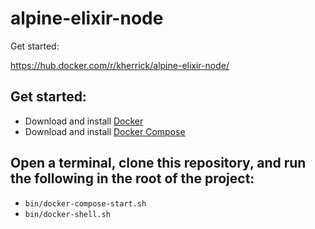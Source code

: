 alpine-elixir-node
======

Get started:

https://hub.docker.com/r/kherrick/alpine-elixir-node/


## Get started:

* Download and install [Docker](https://www.docker.com/community-edition#download)
* Download and install [Docker Compose](https://docs.docker.com/compose/install/#install-as-a-container)

## Open a terminal, clone this repository, and run the following in the root of the project:

* `bin/docker-compose-start.sh`
* `bin/docker-shell.sh`
